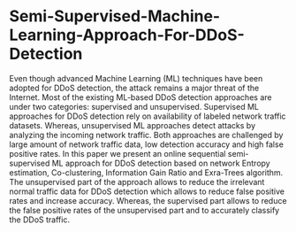 # Semi-Supervised-Machine-Learning-Approach-For-DDoS-Detection

 Even though advanced Machine Learning (ML) techniques have been adopted for DDoS detection, the attack remains a
 major threat of the Internet. Most of the existing ML-based DDoS detection approaches are under two categories: supervised
 and unsupervised. Supervised ML approaches for DDoS detection rely on availability of labeled network traffic datasets.
 Whereas, unsupervised ML approaches detect attacks by analyzing the incoming network traffic. Both approaches are
 challenged by large amount of network traffic data, low detection accuracy and high false positive rates. In this paper
 we present an online sequential semi-supervised ML approach for DDoS detection based on network Entropy estimation,
 Co-clustering, Information Gain Ratio and Exra-Trees algorithm. The unsupervised part of the approach allows to reduce
 the irrelevant normal traffic data for DDoS detection which allows to reduce false positive rates and increase accuracy.
 Whereas, the supervised part allows to reduce the false positive rates of the unsupervised part and to accurately classify the
 DDoS traffic. 
